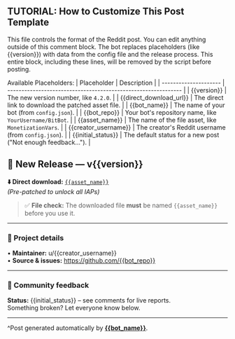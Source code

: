 <!-- TUTORIAL-START -->
TUTORIAL: How to Customize This Post Template
---------------------------------------------
This file controls the format of the Reddit post. You can edit anything outside of this comment block.
The bot replaces placeholders (like {{version}}) with data from the config file and the release process.
This entire block, including these lines, will be removed by the script before posting.

Available Placeholders:
| Placeholder           | Description                                                    |
| --------------------- | -------------------------------------------------------------- |
| {{version}}           | The new version number, like `4.2.0`.                          |
| {{direct_download_url}} | The direct link to download the patched asset file.            |
| {{bot_name}}          | The name of your bot (from `config.json`).                     |
| {{bot_repo}}          | Your bot's repository name, like `YourUsername/BitBot`.        |
| {{asset_name}}        | The name of the file asset, like `MonetizationVars`.           |
| {{creator_username}}  | The creator's Reddit username (from `config.json`).            |
| {{initial_status}}    | The default status for a new post ("Not enough feedback...").  |
<!-- TUTORIAL-END -->

## 🚀 New Release — v{{version}}

**⬇️ Direct download:** [`{{asset_name}}`](https://github.com/{{bot_repo}}/releases/latest)  
*(Pre-patched to unlock all IAPs)*

> ✅ **File check:** The downloaded file **must** be named `{{asset_name}}` before you use it.

---

### 🔧 Project details
• **Maintainer:** u/{{creator_username}}  
• **Source & issues:** https://github.com/{{bot_repo}}

---

### 📢 Community feedback
**Status:** {{initial_status}} – see comments for live reports.  
Something broken? Let everyone know below.

---

^Post generated automatically by [**{{bot_name}}**](https://github.com/{{bot_repo}}).  
